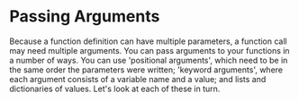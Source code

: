 # Passing Arguments
Because a function definition can have multiple parameters, a function call may need multiple arguments. You can pass arguments to your functions in a number of ways. You can use 'positional arguments', which need to be in the same order the parameters were written; 'keyword arguments', where each argument consists of a variable name and a value; and lists and dictionaries of values. Let's look at each of these in turn.
